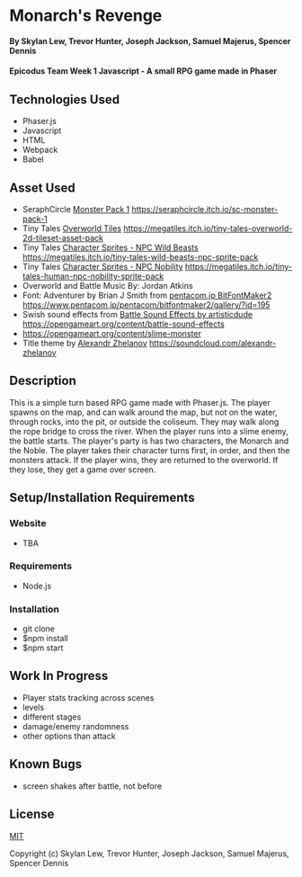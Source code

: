 # Monarch's Revenge

#### By Skylan Lew, Trevor Hunter, Joseph Jackson, Samuel Majerus, Spencer Dennis

#### Epicodus Team Week 1 Javascript - A small RPG game made in Phaser

## Technologies Used

* Phaser.js
* Javascript
* HTML
* Webpack
* Babel

## Asset Used
* SeraphCircle [Monster Pack 1](https://seraphcircle.itch.io/sc-monster-pack-1) https://seraphcircle.itch.io/sc-monster-pack-1
* Tiny Tales [Overworld Tiles](https://megatiles.itch.io/tiny-tales-overworld-2d-tileset-asset-pack) https://megatiles.itch.io/tiny-tales-overworld-2d-tileset-asset-pack
* Tiny Tales [Character Sprites - NPC Wild Beasts](https://megatiles.itch.io/tiny-tales-wild-beasts-npc-sprite-pack) https://megatiles.itch.io/tiny-tales-wild-beasts-npc-sprite-pack
* Tiny Tales [Character Sprites - NPC Nobility](https://megatiles.itch.io/tiny-tales-human-npc-nobility-sprite-pack) https://megatiles.itch.io/tiny-tales-human-npc-nobility-sprite-pack
* Overworld and Battle Music By: Jordan Atkins
* Font: Adventurer by Brian J Smith from [pentacom.jp BitFontMaker2](https://www.pentacom.jp/pentacom/bitfontmaker2/gallery/?id=195) https://www.pentacom.jp/pentacom/bitfontmaker2/gallery/?id=195
* Swish sound effects from [Battle Sound Effects by artisticdude](https://opengameart.org/content/battle-sound-effects) https://opengameart.org/content/battle-sound-effects
* https://opengameart.org/content/slime-monster
* Title theme by [Alexandr Zhelanov](https://soundcloud.com/alexandr-zhelanov) https://soundcloud.com/alexandr-zhelanov

## Description

This is a simple turn based RPG game made with Phaser.js. The player spawns on the map, and can walk around the map, but not on the water, through rocks, into the pit, or outside the coliseum. They may walk along the rope bridge to cross the river. When the player runs into a slime enemy, the battle starts. The player's party is has two characters, the Monarch and the Noble. The player takes their character turns first, in order, and then the monsters attack. If the player wins, they are returned to the overworld. If they lose, they get a game over screen.

## Setup/Installation Requirements

### Website

* TBA

### Requirements

* Node.js

### Installation

* git clone
* $npm install
* $npm start

## Work In Progress

* Player stats tracking across scenes
* levels
* different stages
* damage/enemy randomness
* other options than attack
## Known Bugs

* screen shakes after battle, not before

## License

[MIT](https://choosealicense.com/licenses/mit/)

Copyright (c) Skylan Lew, Trevor Hunter, Joseph Jackson, Samuel Majerus, Spencer Dennis
